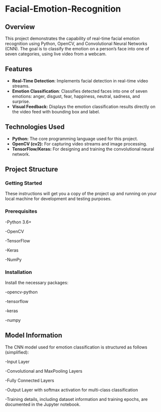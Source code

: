 # Facial-Emotion-Recognition
## Overview
This project demonstrates the capability of real-time facial emotion recognition using Python, OpenCV, and Convolutional Neural Networks (CNN). The goal is to classify the emotion on a person’s face into one of seven categories, using live video from a webcam.

## Features
- **Real-Time Detection**: Implements facial detection in real-time video streams.
- **Emotion Classification**: Classifies detected faces into one of seven emotions: anger, disgust, fear, happiness, neutral, sadness, and surprise.
- **Visual Feedback:** Displays the emotion classification results directly on the video feed with bounding box and label.

## Technologies Used
- **Python:** The core programming language used for this project.
- **OpenCV (cv2):** For capturing video streams and image processing.
- **TensorFlow/Keras:** For designing and training the convolutional neural network.

## Project Structure
### Getting Started
These instructions will get you a copy of the project up and running on your local machine for development and testing purposes.

### Prerequisites
-Python 3.6+

-OpenCV

-TensorFlow

-Keras

-NumPy

### Installation
Install the necessary packages:

-opencv-python 

-tensorflow 

-keras 

-numpy 

## Model Information
The CNN model used for emotion classification is structured as follows (simplified):

-Input Layer

-Convolutional and MaxPooling Layers

-Fully Connected Layers

-Output Layer with softmax activation for multi-class classification

-Training details, including dataset information and training epochs, are documented in the Jupyter notebook.
